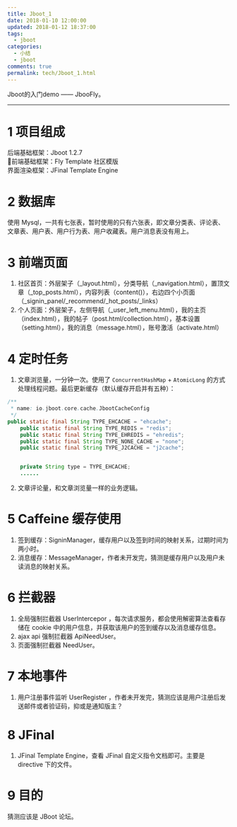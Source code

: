 ```yaml
---
title: Jboot_1
date: 2018-01-10 12:00:00
updated: 2018-01-12 18:37:00
tags:
  - jboot
categories: 
  - 小结
  - jboot
comments: true
permalink: tech/Jboot_1.html    
---
```


Jboot的入门demo —— JbooFly。

<!--more-->

---

# 1 项目组成

后端基础框架：Jboot 1.2.7  
前端基础框架：Fly Template 社区模版  
界面渲染框架：JFinal Template Engine

# 2 数据库

使用 Mysql，一共有七张表，暂时使用的只有六张表，即文章分类表、评论表、文章表、用户表、用户行为表、用户收藏表。用户消息表没有用上。

# 3 前端页面

 1. 社区首页：外层架子（_layout.html），分类导航（_navigation.html），置顶文章（_top_posts.html），内容列表（content()），右边四个小页面（_signin_panel/_recommend/_hot_posts/_links）
2. 个人页面：外层架子，左侧导航（_user_left_menu.html），我的主页（index.html），我的帖子（post.html/collection.html），基本设置（setting.html），我的消息（message.html），账号激活（activate.html）

# 4 定时任务

1. 文章浏览量，一分钟一次。使用了 `ConcurrentHashMap` + `AtomicLong` 的方式处理线程问题。最后更新缓存（默认缓存开启并有五种）：  
```java
/**
 * name: io.jboot.core.cache.JbootCacheConfig
 */
public static final String TYPE_EHCACHE = "ehcache";
    public static final String TYPE_REDIS = "redis";
    public static final String TYPE_EHREDIS = "ehredis";
    public static final String TYPE_NONE_CACHE = "none";
    public static final String TYPE_J2CACHE = "j2cache";


    private String type = TYPE_EHCACHE;
    ......
```
2. 文章评论量，和文章浏览量一样的业务逻辑。

# 5 Caffeine 缓存使用

1. 签到缓存：SigninManager，缓存用户以及签到时间的映射关系，过期时间为两小时。
2. 消息缓存：MessageManager，作者未开发完，猜测是缓存用户以及用户未读消息的映射关系。

# 6 拦截器

1. 全局强制拦截器 UserIntercepor ，每次请求服务，都会使用解密算法查看存储在 cookie 中的用户信息，并获取该用户的签到缓存以及消息缓存信息。
2. ajax api 强制拦截器 ApiNeedUser。
3. 页面强制拦截器 NeedUser。

# 7 本地事件

1. 用户注册事件监听 UserRegister ，作者未开发完，猜测应该是用户注册后发送邮件或者验证码，抑或是通知版主？

# 8 JFinal 

1. JFinal Template Engine，查看 JFinal 自定义指令文档即可。主要是 directive 下的文件。

# 9 目的

猜测应该是 JBoot 论坛。

